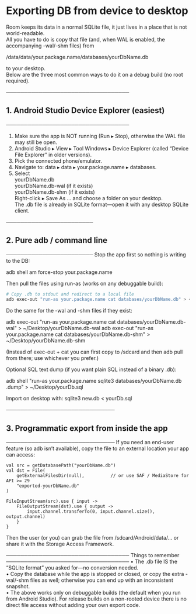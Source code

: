 # Exporting DB from device to desktop

Room keeps its data in a normal SQLite file, it just lives in a place that is not world-readable.  
All you have to do is copy that file (and, when WAL is enabled, the accompanying -wal/-shm files) from

/data/data/your.package.name/databases/yourDbName.db

to your desktop.  
Below are the three most common ways to do it on a debug build (no root required).

──────────────────────────────────
## 1. Android Studio Device Explorer (easiest)
──────────────────────────────────
1. Make sure the app is NOT running (Run ▸ Stop), otherwise the WAL file may still be open.
2. Android Studio ▸ View ▸ Tool Windows ▸ Device Explorer (called “Device File Explorer” in older versions).
3. Pick the connected phone/emulator.
4. Navigate to: data ▸ data ▸ your.package.name ▸ databases.
5. Select  
   yourDbName.db  
   yourDbName.db-wal (if it exists)  
   yourDbName.db-shm (if it exists)  
   Right-click ▸ Save As … and choose a folder on your desktop.  
   The .db file is already in SQLite format—open it with any desktop SQLite client.

────────────────────────
## 2. Pure adb / command line
────────────────────────
   Stop the app first so nothing is writing to the DB:

   adb shell am force-stop your.package.name

Then pull the files using run-as (works on any debuggable build):

```bash
# Copy .db to stdout and redirect to a local file
adb exec-out "run-as your.package.name cat databases/yourDbName.db" > ~/Desktop/yourDbName.db
````
Do the same for the -wal and -shm files if they exist:

adb exec-out "run-as your.package.name cat databases/yourDbName.db-wal" > ~/Desktop/yourDbName.db-wal
adb exec-out "run-as your.package.name cat databases/yourDbName.db-shm" > ~/Desktop/yourDbName.db-shm

(Instead of exec-out + cat you can first copy to /sdcard and then adb pull from there; use whichever you prefer.)

Optional SQL text dump (if you want plain SQL instead of a binary .db):

adb shell "run-as your.package.name sqlite3 databases/yourDbName.db .dump" > ~/Desktop/yourDb.sql

Import on desktop with: sqlite3 new.db < yourDb.sql

──────────────────────────────
## 3. Programmatic export from inside the app 
──────────────────────────────
   If you need an end-user feature (so adb isn’t available), copy the file to an external location your app can access:

```
val src = getDatabasePath("yourDbName.db")
val dst = File(
    getExternalFilesDir(null),          // or use SAF / MediaStore for API >= 29
    "exported-yourDbName.db"
)

FileInputStream(src).use { input ->
    FileOutputStream(dst).use { output ->
        input.channel.transferTo(0, input.channel.size(), output.channel)
    }
}
```

Then the user (or you) can grab the file from /sdcard/Android/data/… or share it with the Storage Access Framework.

──────────────────────────────────
Things to remember
──────────────────────────────────
• The .db file IS the “SQLite format” you asked for—no conversion needed.  
• Copy the database while the app is stopped or closed, or copy the extra -wal/-shm files as well; otherwise you can end up with an inconsistent snapshot.  
• The above works only on debuggable builds (the default when you run from Android Studio). For release builds on a non-rooted device there is no direct file access without adding your own export code.